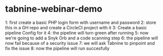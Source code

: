 # tabnine-webinar-demo
1: first create a basic PHP login form with username and password
2: store this in a GH repo and create a CircleCI project with it
3: Create a basic pipeline Config for it
4: the pipeline will turn green after running
5: now we're going to add a Snyk Orb and a code scanning step
6: the pipeline will now fail because of a security issue
7: we will ask Tabnine to pinpoint and fix the issue
8: now the pipeline will run succesfully
